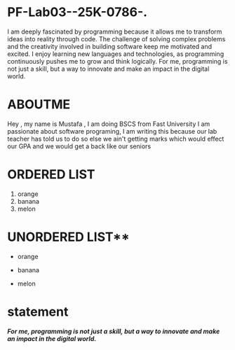 # PF-Lab03--25K-0786-.
I am deeply fascinated by programming because it allows me to transform ideas into reality through code. The challenge of solving complex problems and the creativity involved in building software keep me motivated and excited. I enjoy learning new languages and technologies, as programming continuously pushes me to grow and think logically. For me, programming is not just a skill, but a way to innovate and make an impact in the digital world.

# ABOUTME
Hey , my name is Mustafa , I am doing BSCS from Fast University
I am passionate about software programing, I am writing this because our lab teacher has told us to do so else we ain't getting marks
which would effect our GPA and we would get a back like our seniors

# ORDERED LIST
1) orange
2) banana
3) melon
# UNORDERED LIST**
+ orange
- banana
* melon
# statement
***For me, programming is not just a skill, but a way to innovate and make an impact in the digital world.***


